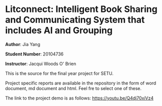 # Litconnect: Intelligent Book Sharing and Communicating System that includes AI and Grouping

**Author**: Jia Yang

**Student Number**: 20104736

**Instructor**: Jacqui Woods O' Brien



This is the source for the final year project for SETU.

Project specific reports are available in the repository in the form of word document, md document and html. Feel fre to select one of these.

The link to the project demo is as follows: https://youtu.be/Q4dj70xiVz4

